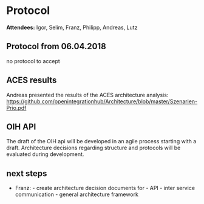 # Protocol

**Attendees:** Igor, Selim, Franz, Philipp, Andreas, Lutz

## Protocol from 06.04.2018
no protocol to accept

## ACES results
Andreas presented the results of the ACES architecture analysis: https://github.com/openintegrationhub/Architecture/blob/master/Szenarien-Prio.pdf

## OIH API
The draft of the OIH api will be developed in an agile process starting with a draft.
Architecture decisions regarding structure and protocols will be evaluated during development.

## next steps
- Franz:
		- create architecture decision documents for 
      - API
      - inter service communication
      - general architecture framework
